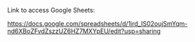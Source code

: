 Link to access Google Sheets:

https://docs.google.com/spreadsheets/d/1ird_IS02oujSmYqm-nd6XBoZFvdZszzUZ6HZ7MXYpEU/edit?usp=sharing
